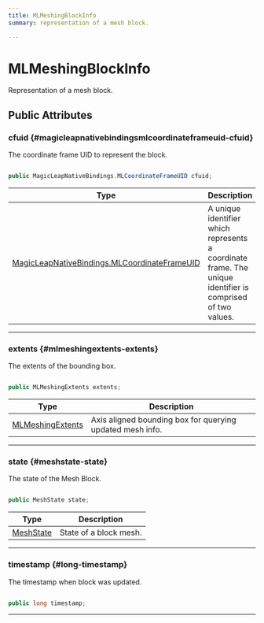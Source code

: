 ```yaml
---
title: MLMeshingBlockInfo
summary: representation of a mesh block. 

---
```


# MLMeshingBlockInfo




Representation of a mesh block.   





## Public Attributes

### cfuid {#magicleapnativebindingsmlcoordinateframeuid-cfuid}

The coordinate frame UID to represent the block. 

```csharp

public MagicLeapNativeBindings.MLCoordinateFrameUID cfuid;

```

| Type | Description  | 
|--|--|
| [MagicLeapNativeBindings.MLCoordinateFrameUID](/unity-api/api/UnityEngine.XR.MagicLeap.Native/MagicLeapNativeBindings/UnityEngine.XR.MagicLeap.Native.MagicLeapNativeBindings.MLCoordinateFrameUID.md) | A unique identifier which represents a coordinate frame. The unique identifier is comprised of two values.  |





-----------

### extents {#mlmeshingextents-extents}

The extents of the bounding box. 

```csharp

public MLMeshingExtents extents;

```

| Type | Description  | 
|--|--|
| [MLMeshingExtents](/unity-api/api/UnityEngine.XR.MagicLeap/MeshingSubsystem/Extensions/MLMeshing/NativeBindings/UnityEngine.XR.MagicLeap.MeshingSubsystem.Extensions.MLMeshing.NativeBindings.MLMeshingExtents.md) | Axis aligned bounding box for querying updated mesh info.  |





-----------

### state {#meshstate-state}

The state of the Mesh Block. 

```csharp

public MeshState state;

```

| Type | Description  | 
|--|--|
| [MeshState](/unity-api/api/UnityEngine.XR.MagicLeap/MeshingSubsystem/Extensions/MLMeshing/UnityEngine.XR.MagicLeap.MeshingSubsystem.Extensions.MLMeshing.md#enums-meshstate) | State of a block mesh.  |





-----------

### timestamp {#long-timestamp}

The timestamp when block was updated. 

```csharp

public long timestamp;

```






-----------

